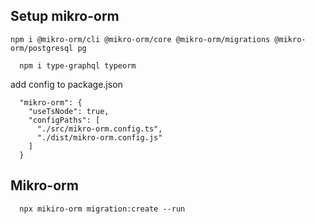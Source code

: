 ## Setup mikro-orm
```
npm i @mikro-orm/cli @mikro-orm/core @mikro-orm/migrations @mikro-orm/postgresql pg
```


```
  npm i type-graphql typeorm
```

add config to package.json
```
  "mikro-orm": {
    "useTsNode": true,
    "configPaths": [
      "./src/mikro-orm.config.ts",
      "./dist/mikro-orm.config.js"
    ]
  }
```


## Mikro-orm
```
  npx mikiro-orm migration:create --run 
```